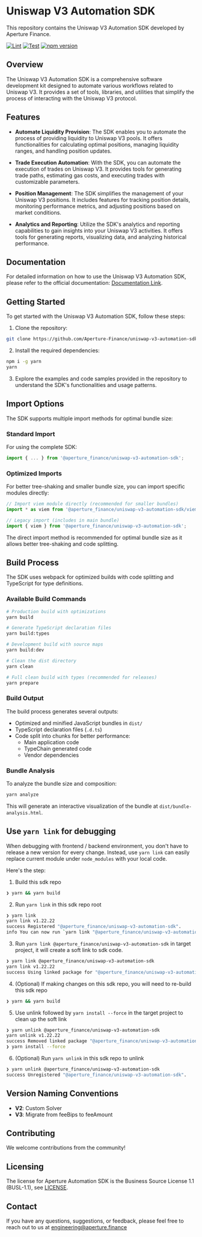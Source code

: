 # Uniswap V3 Automation SDK

This repository contains the Uniswap V3 Automation SDK developed by Aperture Finance.

[![Lint](https://github.com/Aperture-Finance/uniswap-v3-automation-sdk/actions/workflows/lint.yml/badge.svg)](https://github.com/Aperture-Finance/uniswap-v3-automation-sdk/actions/workflows/lint.yml)
[![Test](https://github.com/Aperture-Finance/uniswap-v3-automation-sdk/actions/workflows/test.yml/badge.svg)](https://github.com/Aperture-Finance/uniswap-v3-automation-sdk/actions/workflows/test.yml)
[![npm version](https://img.shields.io/npm/v/@aperture_finance/uniswap-v3-automation-sdk/latest.svg)](https://www.npmjs.com/package/@aperture_finance/uniswap-v3-automation-sdk/v/latest)

## Overview

The Uniswap V3 Automation SDK is a comprehensive software development kit designed to automate various workflows related to Uniswap V3. It provides a set of tools, libraries, and utilities that simplify the process of interacting with the Uniswap V3 protocol.

## Features

- **Automate Liquidity Provision**: The SDK enables you to automate the process of providing liquidity to Uniswap V3 pools. It offers functionalities for calculating optimal positions, managing liquidity ranges, and handling position updates.

- **Trade Execution Automation**: With the SDK, you can automate the execution of trades on Uniswap V3. It provides tools for generating trade paths, estimating gas costs, and executing trades with customizable parameters.

- **Position Management**: The SDK simplifies the management of your Uniswap V3 positions. It includes features for tracking position details, monitoring performance metrics, and adjusting positions based on market conditions.

- **Analytics and Reporting**: Utilize the SDK's analytics and reporting capabilities to gain insights into your Uniswap V3 activities. It offers tools for generating reports, visualizing data, and analyzing historical performance.

## Documentation

For detailed information on how to use the Uniswap V3 Automation SDK, please refer to the official documentation: [Documentation Link](https://github.com/Aperture-Finance/uniswap-v3-automation-sdk).

## Getting Started

To get started with the Uniswap V3 Automation SDK, follow these steps:

1. Clone the repository:

```bash
git clone https://github.com/Aperture-Finance/uniswap-v3-automation-sdk.git
```

2. Install the required dependencies:

```bash
npm i -g yarn
yarn
```

3. Explore the examples and code samples provided in the repository to understand the SDK's functionalities and usage patterns.

## Import Options

The SDK supports multiple import methods for optimal bundle size:

### Standard Import
For using the complete SDK:
```typescript
import { ... } from '@aperture_finance/uniswap-v3-automation-sdk';
```

### Optimized Imports
For better tree-shaking and smaller bundle size, you can import specific modules directly:

```typescript
// Import viem module directly (recommended for smaller bundles)
import * as viem from '@aperture_finance/uniswap-v3-automation-sdk/viem';

// Legacy import (includes in main bundle)
import { viem } from '@aperture_finance/uniswap-v3-automation-sdk';
```

The direct import method is recommended for optimal bundle size as it allows better tree-shaking and code splitting.

## Build Process

The SDK uses webpack for optimized builds with code splitting and TypeScript for type definitions.

### Available Build Commands

```bash
# Production build with optimizations
yarn build

# Generate TypeScript declaration files
yarn build:types

# Development build with source maps
yarn build:dev

# Clean the dist directory
yarn clean

# Full clean build with types (recommended for releases)
yarn prepare
```

### Build Output

The build process generates several outputs:
- Optimized and minified JavaScript bundles in `dist/`
- TypeScript declaration files (`.d.ts`)
- Code split into chunks for better performance:
  - Main application code
  - TypeChain generated code
  - Vendor dependencies

### Bundle Analysis

To analyze the bundle size and composition:

```bash
yarn analyze
```

This will generate an interactive visualization of the bundle at `dist/bundle-analysis.html`.

## Use `yarn link` for debugging

When debugging with frontend / backend environment, you don't have to release a new version for every change. Instead, use `yarn link` can easily replace current module under `node_modules` with your local code.

Here's the step:

1. Build this sdk repo

```bash
❯ yarn && yarn build
```

2. Run `yarn link` in this sdk repo root

```bash
❯ yarn link
yarn link v1.22.22
success Registered "@aperture_finance/uniswap-v3-automation-sdk".
info You can now run `yarn link "@aperture_finance/uniswap-v3-automation-sdk"` in the projects where you want to use this package and it will be used instead.
```

3. Run `yarn link @aperture_finance/uniswap-v3-automation-sdk` in target project, it will create a soft link to sdk code.

```bash
❯ yarn link @aperture_finance/uniswap-v3-automation-sdk
yarn link v1.22.22
success Using linked package for "@aperture_finance/uniswap-v3-automation-sdk".
```

4. (Optional) If making changes on this sdk repo, you will need to re-build this sdk repo

```bash
❯ yarn && yarn build
```

5. Use unlink followed by `yarn install --force` in the target project to clean up the soft link

```bash
❯ yarn unlink @aperture_finance/uniswap-v3-automation-sdk
yarn unlink v1.22.22
success Removed linked package "@aperture_finance/uniswap-v3-automation-sdk".
❯ yarn install --force
```

6. (Optional) Run `yarn unlink` in this sdk repo to unlink

```bash
❯ yarn unlink @aperture_finance/uniswap-v3-automation-sdk
success Unregistered "@aperture_finance/uniswap-v3-automation-sdk".
```

## Version Naming Conventions

- **V2**: Custom Solver
- **V3**: Migrate from feeBips to feeAmount

## Contributing

We welcome contributions from the community!

## Licensing

The license for Aperture Automation SDK is the Business Source License 1.1 (BUSL-1.1), see [LICENSE](./LICENSE).

## Contact

If you have any questions, suggestions, or feedback, please feel free to reach out to us at engineering@aperture.finance
